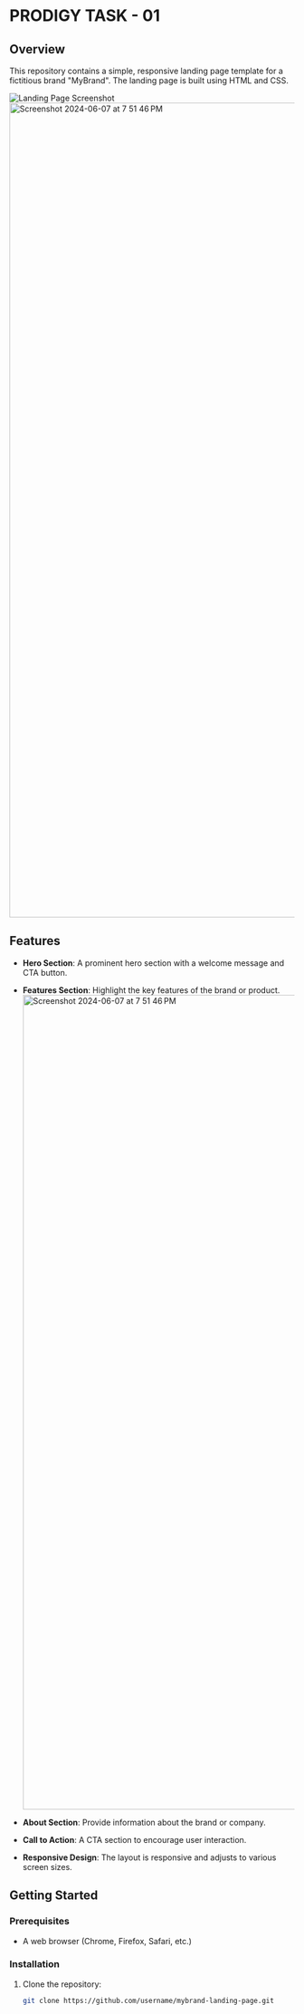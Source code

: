 # PRODIGY TASK - 01  

## Overview

This repository contains a simple, responsive landing page template for a fictitious brand "MyBrand". The landing page is built using HTML and CSS.

![Landing Page Screenshot]()
   <img width="1440" alt="Screenshot 2024-06-07 at 7 51 46 PM" src="https://github.com/gaurajrakholiya/PRODIGY_WD_01/assets/121497565/243fd346-de11-4a83-a88a-2a7dd89edef8">

## Features

- **Hero Section**: A prominent hero section with a welcome message and CTA button.
- **Features Section**: Highlight the key features of the brand or product.<img width="1440" alt="Screenshot 2024-06-07 at 7 51 46 PM" src="https://github.com/gaurajrakholiya/PRODIGY_WD_01/assets/121497565/642d70f1-4aed-4b8c-8954-c68920721be5">

- **About Section**: Provide information about the brand or company.
- **Call to Action**: A CTA section to encourage user interaction.
- **Responsive Design**: The layout is responsive and adjusts to various screen sizes.

## Getting Started

### Prerequisites

- A web browser (Chrome, Firefox, Safari, etc.)

### Installation

1. Clone the repository:
   ```bash
   git clone https://github.com/username/mybrand-landing-page.git

